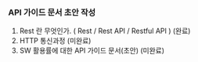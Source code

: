 ###
### API 가이드 문서 초안 작성
  
   
1. Rest 란 무엇인가. ( Rest / Rest API / Restful API ) (완료)  
2. HTTP 통신과정 (미완료)  
3. SW 활용률에 대한 API 가이드 문서(초안) (미완료)  


  
